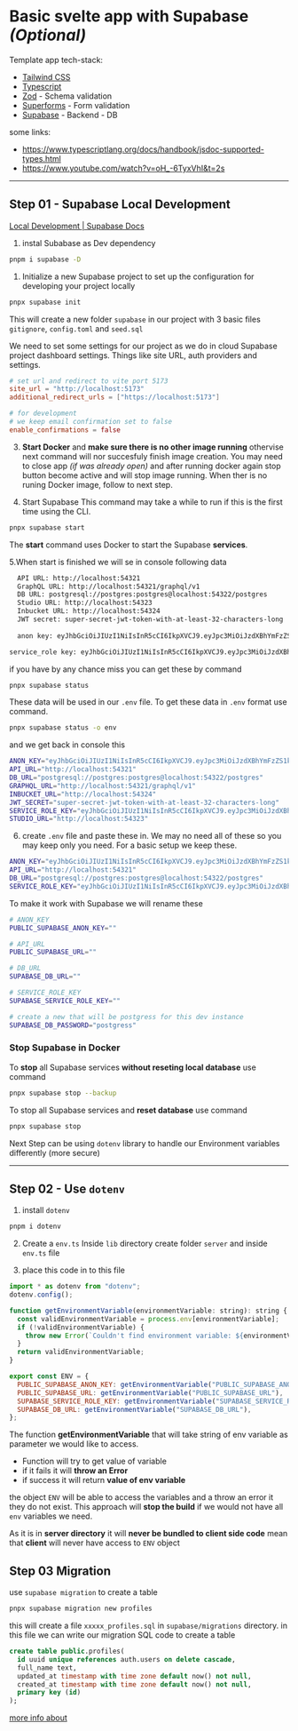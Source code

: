 # Basic svelte app with Supabase _(Optional)_

Template app tech-stack:

- [Tailwind CSS](https://tailwindcss.com/)
- [Typescript](https://www.typescriptlang.org/)
- [Zod](https://zod.dev/) - Schema validation
- [Superforms](https://superforms.rocks/) - Form validation
- [Supabase](https://supabase.com/docs) - Backend - DB

some links:
<!-- - https://www.youtube.com/watch?v=ujbE0mzX-CU -->
- <https://www.typescriptlang.org/docs/handbook/jsdoc-supported-types.html>
- <https://www.youtube.com/watch?v=oH_-6TyxVhI&t=2s>

---

## Step 01 - Supabase Local Development

[Local Development | Supabase Docs](https://supabase.com/docs/guides/getting-started/local-development)

1. instal Subabase as Dev dependency

```bash
pnpm i supabase -D
```

1. Initialize a new Supabase project to set up the configuration for developing your project locally

```bash
pnpx supabase init
```

This will create a new folder `supabase` in our project with 3 basic files
`gitignore`, `config.toml` and `seed.sql`

We need to set some settings for our project as we do in cloud Supabase project dashboard settings. Things like site URL, auth providers and settings.

```toml
# set url and redirect to vite port 5173
site_url = "http://localhost:5173"
additional_redirect_urls = ["https://localhost:5173"]

# for development 
# we keep email confirmation set to false
enable_confirmations = false

```

3. **Start Docker** and **make sure there is no other image running** othervise next command will nor succesfuly finish image creation.
You may need to close app _(if was already open)_ and after running docker again stop button become active and will stop image running. When ther is no runing Docker image, follow to next step.

4. Start Supabase
 This command may take a while to run if this is the first time using the CLI.

```bash
pnpx supabase start
```

The **start** command uses Docker to start the Supabase **services**.

5.When start is finished we will se in console following data

```bash
  API URL: http://localhost:54321
  GraphQL URL: http://localhost:54321/graphql/v1
  DB URL: postgresql://postgres:postgres@localhost:54322/postgres
  Studio URL: http://localhost:54323
  Inbucket URL: http://localhost:54324
  JWT secret: super-secret-jwt-token-with-at-least-32-characters-long
  
  anon key: eyJhbGciOiJIUzI1NiIsInR5cCI6IkpXVCJ9.eyJpc3MiOiJzdXBhYmFzZS1kZW1vIiwicm9sZSI6ImFub24iLCJleHAiOjE5ODM4MTI5OTZ9.CRXP1A7WOeoJeXxjNni43kdQwgnWNReilDMblYTn_I0

service_role key: eyJhbGciOiJIUzI1NiIsInR5cCI6IkpXVCJ9.eyJpc3MiOiJzdXBhYmFzZS1kZW1vIiwicm9sZSI6InNlcnZpY2Vfcm9sZSIsImV4cCI6MTk4MzgxMjk5Nn0.EGIM96RAZx35lJzdJsyH-qQwv8Hdp7fsn3W0YpN81IU

```

if you have by any chance miss you can get these by command

```bash
pnpx supabase status
```

These data will be used in our `.env` file. To get these data in `.env` format use command.

```bash
pnpx supabase status -o env
```

and we get back in console this

```bash
ANON_KEY="eyJhbGciOiJIUzI1NiIsInR5cCI6IkpXVCJ9.eyJpc3MiOiJzdXBhYmFzZS1kZW1vIiwicm9sZSI6ImFub24iLCJleHAiOjE5ODM4MTI5OTZ9.CRXP1A7WOeoJeXxjNni43kdQwgnWNReilDMblYTn_I0"
API_URL="http://localhost:54321"
DB_URL="postgresql://postgres:postgres@localhost:54322/postgres"
GRAPHQL_URL="http://localhost:54321/graphql/v1"
INBUCKET_URL="http://localhost:54324"
JWT_SECRET="super-secret-jwt-token-with-at-least-32-characters-long"
SERVICE_ROLE_KEY="eyJhbGciOiJIUzI1NiIsInR5cCI6IkpXVCJ9.eyJpc3MiOiJzdXBhYmFzZS1kZW1vIiwicm9sZSI6InNlcnZpY2Vfcm9sZSIsImV4cCI6MTk4MzgxMjk5Nn0.EGIM96RAZx35lJzdJsyH-qQwv8Hdp7fsn3W0YpN81IU"
STUDIO_URL="http://localhost:54323"
```

6. create `.env` file and paste these in. We may no need all of these so you may keep only you need. For a basic setup we keep these.

```bash
ANON_KEY="eyJhbGciOiJIUzI1NiIsInR5cCI6IkpXVCJ9.eyJpc3MiOiJzdXBhYmFzZS1kZW1vIiwicm9sZSI6ImFub24iLCJleHAiOjE5ODM4MTI5OTZ9.CRXP1A7WOeoJeXxjNni43kdQwgnWNReilDMblYTn_I0"
API_URL="http://localhost:54321"
DB_URL="postgresql://postgres:postgres@localhost:54322/postgres"
SERVICE_ROLE_KEY="eyJhbGciOiJIUzI1NiIsInR5cCI6IkpXVCJ9.eyJpc3MiOiJzdXBhYmFzZS1kZW1vIiwicm9sZSI6InNlcnZpY2Vfcm9sZSIsImV4cCI6MTk4MzgxMjk5Nn0.EGIM96RAZx35lJzdJsyH-qQwv8Hdp7fsn3W0YpN81IU"
```

To make it work with Supabase we will rename these

```bash
# ANON_KEY
PUBLIC_SUPABASE_ANON_KEY=""

# API_URL
PUBLIC_SUPABASE_URL=""

# DB_URL
SUPABASE_DB_URL=""

# SERVICE_ROLE_KEY
SUPABASE_SERVICE_ROLE_KEY=""

# create a new that will be postgress for this dev instance 
SUPABASE_DB_PASSWORD="postgress"
```

### Stop Supabase in Docker

To **stop** all Supabase services **without reseting local database** use command

```bash
pnpx supabase stop --backup
```

To stop all Supabase services and **reset database** use command

```bash
pnpx supabase stop
```

Next Step can be using `dotenv` library to handle our Environment variables differently (more secure)

---

## Step 02 - Use `dotenv`

1. install `dotenv`

```bash
pnpm i dotenv
```

2. Create a `env.ts`
Inside `lib` directory create folder `server` and inside `env.ts` file

3. place this code in to this file

```js
import * as dotenv from "dotenv";
dotenv.config();

function getEnvironmentVariable(environmentVariable: string): string {
  const validEnvironmentVariable = process.env[environmentVariable];
  if (!validEnvironmentVariable) {
    throw new Error(`Couldn't find environment variable: ${environmentVariable}`);
  }
  return validEnvironmentVariable;
}

export const ENV = {
  PUBLIC_SUPABASE_ANON_KEY: getEnvironmentVariable("PUBLIC_SUPABASE_ANON_KEY"),
  PUBLIC_SUPABASE_URL: getEnvironmentVariable("PUBLIC_SUPABASE_URL"),
  SUPABASE_SERVICE_ROLE_KEY: getEnvironmentVariable("SUPABASE_SERVICE_ROLE_KEY"),
  SUPABASE_DB_URL: getEnvironmentVariable("SUPABASE_DB_URL"),
};

```

The function **getEnvironmentVariable** that will take string of env variable as parameter we would like to access.

- Function will try to get value of variable
- if it fails it will **throw an Error**
- if success it will return **value of env variable**

the object `ENV` will be able to access the variables and a throw an error it they do not exist. This approach will **stop the build** if we would not have all `env` variables we need.

As it is in **server directory** it will **never be bundled to client side code** mean that **client** will never have access to `ENV` object

## Step 03 Migration

use `supabase migration` to create a table


```bash
pnpx supabase migration new profiles
```
this will create a file `xxxxx_profiles.sql` in `supabase/migrations` directory. in this file we can write our migration SQL code to create a table

```sql
create table public.profiles(
  id uuid unique references auth.users on delete cascade,
  full_name text,
  updated_at timestamp with time zone default now() not null,
  created_at timestamp with time zone default now() not null,
  primary key (id)
);
```

[more info about  ](https://supabase.com/docs/guides/auth/managing-user-data)